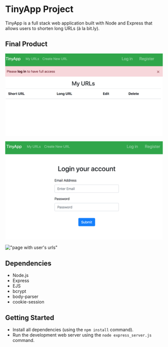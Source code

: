 # TinyApp Project

TinyApp is a full stack web application built with Node and Express that allows users to shorten long URLs (à la bit.ly).

## Final Product

!["first page"](https://github.com/Ma-rCh/tinyapp/blob/main/url.png)

!["login page](https://github.com/Ma-rCh/tinyapp/blob/main/login_page.png)

!["page with user's urls"](https://github.com/spiritxhx/tinyapp/blob/master/img/urls_page.png)


## Dependencies

- Node.js
- Express
- EJS
- bcrypt
- body-parser
- cookie-session

## Getting Started

- Install all dependencies (using the `npm install` command).
- Run the development web server using the `node express_server.js` command.
